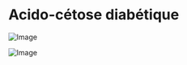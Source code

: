 # Acido-cétose diabétique

![Image](.//media/endo/Scan_0002.jpg)

![Image](.//media/endo/Scan_0002_verso.jpg)

